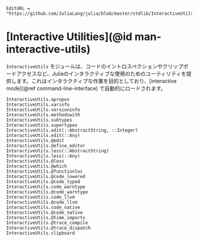 ```@meta
EditURL = "https://github.com/JuliaLang/julia/blob/master/stdlib/InteractiveUtils/docs/src/index.md"
```

# [Interactive Utilities](@id man-interactive-utils)

`InteractiveUtils` モジュールは、コードのイントロスペクションやクリップボードアクセスなど、Juliaのインタラクティブな使用のためのユーティリティを提供します。これはインタラクティブな作業を目的としており、[interactive mode](@ref command-line-interface) で自動的にロードされます。

```@docs
InteractiveUtils.apropos
InteractiveUtils.varinfo
InteractiveUtils.versioninfo
InteractiveUtils.methodswith
InteractiveUtils.subtypes
InteractiveUtils.supertypes
InteractiveUtils.edit(::AbstractString, ::Integer)
InteractiveUtils.edit(::Any)
InteractiveUtils.@edit
InteractiveUtils.define_editor
InteractiveUtils.less(::AbstractString)
InteractiveUtils.less(::Any)
InteractiveUtils.@less
InteractiveUtils.@which
InteractiveUtils.@functionloc
InteractiveUtils.@code_lowered
InteractiveUtils.@code_typed
InteractiveUtils.code_warntype
InteractiveUtils.@code_warntype
InteractiveUtils.code_llvm
InteractiveUtils.@code_llvm
InteractiveUtils.code_native
InteractiveUtils.@code_native
InteractiveUtils.@time_imports
InteractiveUtils.@trace_compile
InteractiveUtils.@trace_dispatch
InteractiveUtils.clipboard
```
